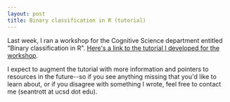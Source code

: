 ```yaml
---
layout: post
title: Binary classification in R (tutorial)
---
```


Last week, I ran a workshop for the Cognitive Science department entitled "Binary classification in R". [Here's a link to the tutorial I developed for the workshop](https://seantrott.github.io/binary_classification_R/).

I expect to augment the tutorial with more information and pointers to resources in the future--so if you see anything missing that you'd like to learn about, or if you disagree with something I wrote, feel free to contact me (seantrott at ucsd dot edu).

